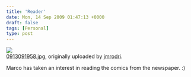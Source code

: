```yaml
---
title: 'Reader'
date: Mon, 14 Sep 2009 01:47:13 +0000
draft: false
tags: [Personal]
type: post
---
```


[![](http://farm4.static.flickr.com/3521/3917081827_b2c359b677.jpg)](http://www.flickr.com/photos/jmrodri/3917081827/ "photo sharing")  
[0913091958.jpg](http://www.flickr.com/photos/jmrodri/3917081827/), originally uploaded by [jmrodri](http://www.flickr.com/people/jmrodri/).

Marco has taken an interest in reading the comics from the newspaper. :)